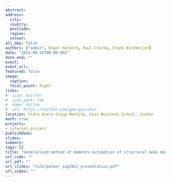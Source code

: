 ```yaml
---
abstract: 
address:
  city: 
  country: 
  postcode: 
  region: 
  street: 
all_day: false
authors: ["admin", Roger Harbord, Paul Clarke, Frank Windmeijer]
date: "2011-09-15T00:00:00Z"
date_end: ""
event: 
event_url: 
featured: false
image:
  caption: 
  focal_point: Right
links:
#- icon: twitter
#  icon_pack: fab
#  name: Follow
#  url: https://twitter.com/georgecushen
location: Stata Users Group Meeting, Cass Business School, London
math: true
projects:
- internal-project
publishDate: 
slides: 
summary: 
tags: []
title: "Generalised method of moments estimation of structural mean models"
url_code: ""
url_pdf: ""
url_slides: "talk/palmer_sug2011_presentation.pdf"
url_video: ""
---
```

